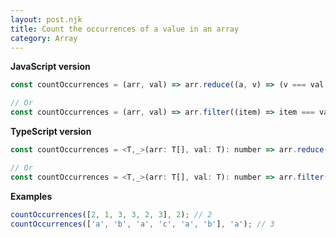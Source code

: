 ```yaml
---
layout: post.njk
title: Count the occurrences of a value in an array
category: Array
---
```


**JavaScript version**

```js
const countOccurrences = (arr, val) => arr.reduce((a, v) => (v === val ? a + 1 : a), 0);

// Or
const countOccurrences = (arr, val) => arr.filter((item) => item === val).length;
```

**TypeScript version**

```js
const countOccurrences = <T,_>(arr: T[], val: T): number => arr.reduce((a, v) => (v === val ? a + 1 : a), 0);

// Or
const countOccurrences = <T,_>(arr: T[], val: T): number => arr.filter((item) => item === val).length;
```

**Examples**

```js
countOccurrences([2, 1, 3, 3, 2, 3], 2); // 2
countOccurrences(['a', 'b', 'a', 'c', 'a', 'b'], 'a'); // 3
```

